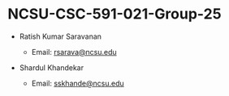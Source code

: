 # NCSU-CSC-591-021-Group-25
- Ratish Kumar Saravanan
  - Email: [rsarava@ncsu.edu](mailto:rsarava@ncsu.edu)

- Shardul Khandekar
  - Email: [sskhande@ncsu.edu](mailto:sskhande@ncsu.edu)
